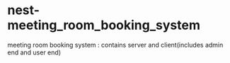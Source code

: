 # nest-meeting_room_booking_system
meeting room booking system : contains server and client(includes admin end and user end)
